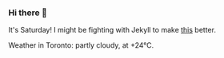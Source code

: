 ### Hi there :wave:

It's Saturday! I might be fighting with Jekyll to make [this](https://swissclubto.github.io) better.

Weather in Toronto: partly cloudy, at +24°C.
